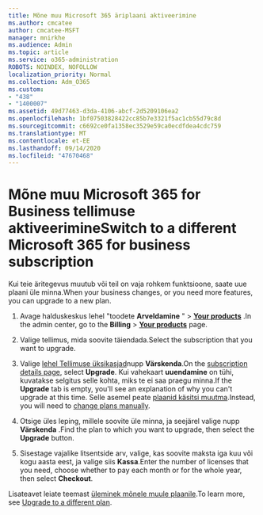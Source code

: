 ```yaml
---
title: Mõne muu Microsoft 365 äriplaani aktiveerimine
ms.author: cmcatee
author: cmcatee-MSFT
manager: mnirkhe
ms.audience: Admin
ms.topic: article
ms.service: o365-administration
ROBOTS: NOINDEX, NOFOLLOW
localization_priority: Normal
ms.collection: Adm_O365
ms.custom:
- "438"
- "1400007"
ms.assetid: 49d77463-d3da-4106-abcf-2d5209106ea2
ms.openlocfilehash: 1bf07503828422cc85b7e3321f5ac1cb55d79c8d
ms.sourcegitcommit: c6692ce0fa1358ec3529e59ca0ecdfdea4cdc759
ms.translationtype: MT
ms.contentlocale: et-EE
ms.lasthandoff: 09/14/2020
ms.locfileid: "47670468"
---
```

# <a name="switch-to-a-different-microsoft-365-for-business-subscription"></a><span data-ttu-id="e5ff0-102">Mõne muu Microsoft 365 for Business tellimuse aktiveerimine</span><span class="sxs-lookup"><span data-stu-id="e5ff0-102">Switch to a different Microsoft 365 for business subscription</span></span>

<span data-ttu-id="e5ff0-103">Kui teie äritegevus muutub või teil on vaja rohkem funktsioone, saate uue plaani üle minna.</span><span class="sxs-lookup"><span data-stu-id="e5ff0-103">When your business changes, or you need more features, you can upgrade to a new plan.</span></span>
  
1. <span data-ttu-id="e5ff0-104">Avage halduskeskus lehel "toodete **Arveldamine** " \> **[Your products](https://go.microsoft.com/fwlink/p/?linkid=842054)** .</span><span class="sxs-lookup"><span data-stu-id="e5ff0-104">In the admin center, go to the **Billing** \> **[Your products](https://go.microsoft.com/fwlink/p/?linkid=842054)** page.</span></span>

2. <span data-ttu-id="e5ff0-105">Valige tellimus, mida soovite täiendada.</span><span class="sxs-lookup"><span data-stu-id="e5ff0-105">Select the subscription that you want to upgrade.</span></span>

3. <span data-ttu-id="e5ff0-106">Valige [lehel Tellimuse üksikasjad](https://admin.microsoft.com/AdminPortal/Home#/subscriptions/webdirect%252F0dbaa202-d590-4529-98c2-a5e2ebaac702)nupp **Värskenda**.</span><span class="sxs-lookup"><span data-stu-id="e5ff0-106">On the [subscription details page](https://admin.microsoft.com/AdminPortal/Home#/subscriptions/webdirect%252F0dbaa202-d590-4529-98c2-a5e2ebaac702), select **Upgrade**.</span></span>  <span data-ttu-id="e5ff0-107">Kui vahekaart **uuendamine** on tühi, kuvatakse selgitus selle kohta, miks te ei saa praegu minna.</span><span class="sxs-lookup"><span data-stu-id="e5ff0-107">If the **Upgrade** tab is empty, you'll see an explanation of why you can't upgrade at this time.</span></span> <span data-ttu-id="e5ff0-108">Selle asemel peate [plaanid käsitsi muutma](https://docs.microsoft.com/microsoft-365/commerce/subscriptions/change-plans-manually?view=o365-worldwide).</span><span class="sxs-lookup"><span data-stu-id="e5ff0-108">Instead, you will need to [change plans manually](https://docs.microsoft.com/microsoft-365/commerce/subscriptions/change-plans-manually?view=o365-worldwide).</span></span>

4. <span data-ttu-id="e5ff0-109">Otsige üles leping, millele soovite üle minna, ja seejärel valige nupp **Värskenda** .</span><span class="sxs-lookup"><span data-stu-id="e5ff0-109">Find the plan to which you want to upgrade, then select the **Upgrade** button.</span></span>

5. <span data-ttu-id="e5ff0-110">Sisestage vajalike litsentside arv, valige, kas soovite maksta iga kuu või kogu aasta eest, ja valige siis **Kassa**.</span><span class="sxs-lookup"><span data-stu-id="e5ff0-110">Enter the number of licenses that you need, choose whether to pay each month or for the whole year, then select **Checkout**.</span></span>

<span data-ttu-id="e5ff0-111">Lisateavet leiate teemast [üleminek mõnele muule plaanile](https://docs.microsoft.com/microsoft-365/commerce/subscriptions/upgrade-to-different-plan).</span><span class="sxs-lookup"><span data-stu-id="e5ff0-111">To learn more, see [Upgrade to a different plan](https://docs.microsoft.com/microsoft-365/commerce/subscriptions/upgrade-to-different-plan).</span></span>
